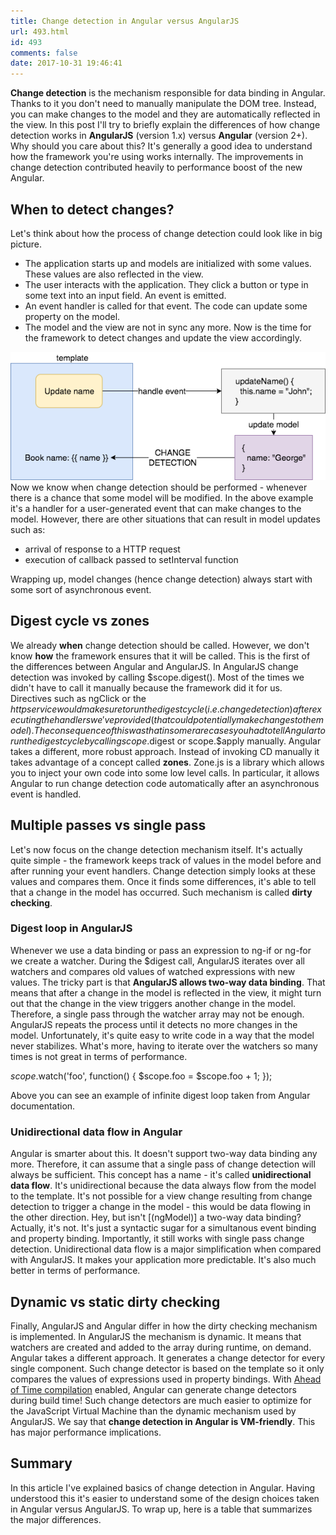 ```yaml
---
title: Change detection in Angular versus AngularJS
url: 493.html
id: 493
comments: false
date: 2017-10-31 19:46:41
---
```


**Change detection** is the mechanism responsible for data binding in Angular. Thanks to it you don't need to manually manipulate the DOM tree. Instead, you can make changes to the model and they are automatically reflected in the view. In this post I'll try to briefly explain the differences of how change detection works in **AngularJS** (version 1.x) versus **Angular** (version 2+). Why should you care about this? It's generally a good idea to understand how the framework you're using works internally. The improvements in change detection contributed heavily to performance boost of the new Angular.

When to detect changes?
-----------------------

Let's think about how the process of change detection could look like in big picture.

*   The application starts up and models are initialized with some values. These values are also reflected in the view.
*   The user interacts with the application. They click a button or type in some text into an input field. An event is emitted.
*   An event handler is called for that event. The code can update some property on the model.
*   The model and the view are not in sync any more. Now is the time for the framework to detect changes and update the view accordingly.

![](/images/2017/10/Change-detection-workflow.png "Change detection workflow") Now we know when change detection should be performed - whenever there is a chance that some model will be modified. In the above example it's a handler for a user-generated event that can make changes to the model. However, there are other situations that can result in model updates such as:

*   arrival of response to a HTTP request
*   execution of callback passed to setInterval function

Wrapping up, model changes (hence change detection) always start with some sort of asynchronous event.

Digest cycle vs zones
---------------------

We already **when** change detection should be called. However, we don't know **how** the framework ensures that it will be called. This is the first of the differences between Angular and AngularJS. In AngularJS change detection was invoked by calling $scope.digest(). Most of the times we didn't have to call it manually because the framework did it for us. Directives such as ngClick or the $http service would make sure to run the digest cycle (i.e. change detection) after executing the handlers we've provided (that could potentially make changes to the model). The consequence of this was that in some rare cases you had to tell Angular to run the digest cycle by calling scope.$digest or scope.$apply manually. Angular takes a different, more robust approach. Instead of invoking CD manually it takes advantage of a concept called **zones**. Zone.js is a library which allows you to inject your own code into some low level calls. In particular, it allows Angular to run change detection code automatically after an asynchronous event is handled.  

Multiple passes vs single pass
------------------------------

Let's now focus on the change detection mechanism itself. It's actually quite simple - the framework keeps track of values in the model before and after running your event handlers. Change detection simply looks at these values and compares them. Once it finds some differences, it's able to tell that a change in the model has occurred. Such mechanism is called **dirty checking**.

### Digest loop in AngularJS

Whenever we use a data binding or pass an expression to ng-if or ng-for we create a watcher. During the $digest call, AngularJS iterates over all watchers and compares old values of watched expressions with new values. The tricky part is that **AngularJS allows two-way data binding**. That means that after a change in the model is reflected in the view, it might turn out that the change in the view triggers another change in the model. Therefore, a single pass through the watcher array may not be enough. AngularJS repeats the process until it detects no more changes in the model. Unfortunately, it's quite easy to write code in a way that the model never stabilizes. What's more, having to iterate over the watchers so many times is not great in terms of performance.

$scope.$watch('foo', function() {
  $scope.foo = $scope.foo + 1;
});

Above you can see an example of infinite digest loop taken from Angular documentation.

### Unidirectional data flow in Angular

Angular is smarter about this. It doesn't support two-way data binding any more. Therefore, it can assume that a single pass of change detection will always be sufficient. This concept has a name - it's called **unidirectional data flow**. It's unidirectional because the data always flow from the model to the template. It's not possible for a view change resulting from change detection to trigger a change in the model - this would be data flowing in the other direction. Hey, but isn't [(ngModel)] a two-way data binding? Actually, it's not. It's just a syntactic sugar for a simultanous event binding and property binding. Importantly, it still works with single pass change detection. Unidirectional data flow is a major simplification when compared with AngularJS. It makes your application more predictable. It's also much better in terms of performance.

Dynamic vs static dirty checking
--------------------------------

Finally, AngularJS and Angular differ in how the dirty checking mechanism is implemented. In AngularJS the mechanism is dynamic. It means that watchers are created and added to the array during runtime, on demand. Angular takes a different approach. It generates a change detector for every single component. Such change detector is based on the template so it only compares the values of expressions used in property bindings. With [Ahead of Time compilation](https://codewithstyle.info/ahead-of-time-compilation-angular/) enabled, Angular can generate change detectors during build time! Such change detectors are much easier to optimize for the JavaScript Virtual Machine than the dynamic mechanism used by AngularJS. We say that **change detection in Angular is VM-friendly**. This has major performance implications.

Summary
-------

In this article I've explained basics of change detection in Angular. Having understood this it's easier to understand some of the design choices taken in Angular versus AngularJS. To wrap up, here is a table that summarizes the major differences.